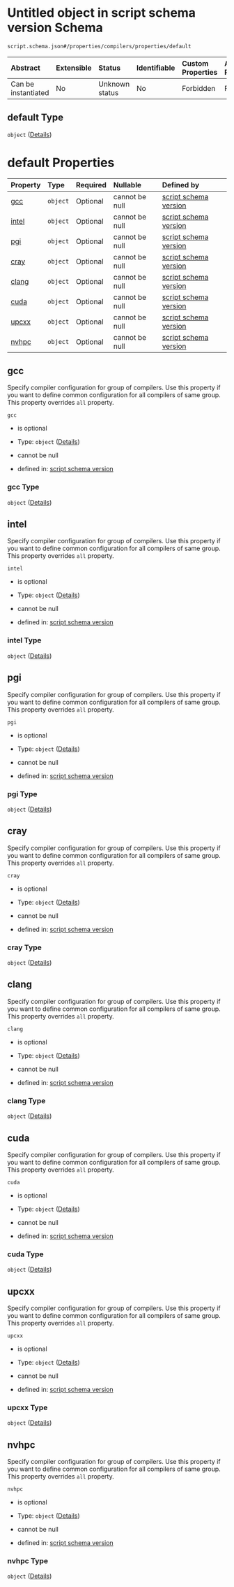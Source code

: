 # Untitled object in script schema version Schema

```txt
script.schema.json#/properties/compilers/properties/default
```



| Abstract            | Extensible | Status         | Identifiable | Custom Properties | Additional Properties | Access Restrictions | Defined In                                                              |
| :------------------ | :--------- | :------------- | :----------- | :---------------- | :-------------------- | :------------------ | :---------------------------------------------------------------------- |
| Can be instantiated | No         | Unknown status | No           | Forbidden         | Forbidden             | none                | [script.schema.json*](../out/script.schema.json "open original schema") |

## default Type

`object` ([Details](script-properties-compilers-properties-default.md))

# default Properties

| Property        | Type     | Required | Nullable       | Defined by                                                                                                                                            |
| :-------------- | :------- | :------- | :------------- | :---------------------------------------------------------------------------------------------------------------------------------------------------- |
| [gcc](#gcc)     | `object` | Optional | cannot be null | [script schema version](script-definitions-default_compiler_config.md "script.schema.json#/properties/compilers/properties/default/properties/gcc")   |
| [intel](#intel) | `object` | Optional | cannot be null | [script schema version](script-definitions-default_compiler_config.md "script.schema.json#/properties/compilers/properties/default/properties/intel") |
| [pgi](#pgi)     | `object` | Optional | cannot be null | [script schema version](script-definitions-default_compiler_config.md "script.schema.json#/properties/compilers/properties/default/properties/pgi")   |
| [cray](#cray)   | `object` | Optional | cannot be null | [script schema version](script-definitions-default_compiler_config.md "script.schema.json#/properties/compilers/properties/default/properties/cray")  |
| [clang](#clang) | `object` | Optional | cannot be null | [script schema version](script-definitions-default_compiler_config.md "script.schema.json#/properties/compilers/properties/default/properties/clang") |
| [cuda](#cuda)   | `object` | Optional | cannot be null | [script schema version](script-definitions-default_compiler_config.md "script.schema.json#/properties/compilers/properties/default/properties/cuda")  |
| [upcxx](#upcxx) | `object` | Optional | cannot be null | [script schema version](script-definitions-default_compiler_config.md "script.schema.json#/properties/compilers/properties/default/properties/upcxx") |
| [nvhpc](#nvhpc) | `object` | Optional | cannot be null | [script schema version](script-definitions-default_compiler_config.md "script.schema.json#/properties/compilers/properties/default/properties/nvhpc") |

## gcc

Specify compiler configuration for group of compilers. Use this property if you want to define common configuration for all compilers of same group. This property overrides `all` property.

`gcc`

*   is optional

*   Type: `object` ([Details](script-definitions-default_compiler_config.md))

*   cannot be null

*   defined in: [script schema version](script-definitions-default_compiler_config.md "script.schema.json#/properties/compilers/properties/default/properties/gcc")

### gcc Type

`object` ([Details](script-definitions-default_compiler_config.md))

## intel

Specify compiler configuration for group of compilers. Use this property if you want to define common configuration for all compilers of same group. This property overrides `all` property.

`intel`

*   is optional

*   Type: `object` ([Details](script-definitions-default_compiler_config.md))

*   cannot be null

*   defined in: [script schema version](script-definitions-default_compiler_config.md "script.schema.json#/properties/compilers/properties/default/properties/intel")

### intel Type

`object` ([Details](script-definitions-default_compiler_config.md))

## pgi

Specify compiler configuration for group of compilers. Use this property if you want to define common configuration for all compilers of same group. This property overrides `all` property.

`pgi`

*   is optional

*   Type: `object` ([Details](script-definitions-default_compiler_config.md))

*   cannot be null

*   defined in: [script schema version](script-definitions-default_compiler_config.md "script.schema.json#/properties/compilers/properties/default/properties/pgi")

### pgi Type

`object` ([Details](script-definitions-default_compiler_config.md))

## cray

Specify compiler configuration for group of compilers. Use this property if you want to define common configuration for all compilers of same group. This property overrides `all` property.

`cray`

*   is optional

*   Type: `object` ([Details](script-definitions-default_compiler_config.md))

*   cannot be null

*   defined in: [script schema version](script-definitions-default_compiler_config.md "script.schema.json#/properties/compilers/properties/default/properties/cray")

### cray Type

`object` ([Details](script-definitions-default_compiler_config.md))

## clang

Specify compiler configuration for group of compilers. Use this property if you want to define common configuration for all compilers of same group. This property overrides `all` property.

`clang`

*   is optional

*   Type: `object` ([Details](script-definitions-default_compiler_config.md))

*   cannot be null

*   defined in: [script schema version](script-definitions-default_compiler_config.md "script.schema.json#/properties/compilers/properties/default/properties/clang")

### clang Type

`object` ([Details](script-definitions-default_compiler_config.md))

## cuda

Specify compiler configuration for group of compilers. Use this property if you want to define common configuration for all compilers of same group. This property overrides `all` property.

`cuda`

*   is optional

*   Type: `object` ([Details](script-definitions-default_compiler_config.md))

*   cannot be null

*   defined in: [script schema version](script-definitions-default_compiler_config.md "script.schema.json#/properties/compilers/properties/default/properties/cuda")

### cuda Type

`object` ([Details](script-definitions-default_compiler_config.md))

## upcxx

Specify compiler configuration for group of compilers. Use this property if you want to define common configuration for all compilers of same group. This property overrides `all` property.

`upcxx`

*   is optional

*   Type: `object` ([Details](script-definitions-default_compiler_config.md))

*   cannot be null

*   defined in: [script schema version](script-definitions-default_compiler_config.md "script.schema.json#/properties/compilers/properties/default/properties/upcxx")

### upcxx Type

`object` ([Details](script-definitions-default_compiler_config.md))

## nvhpc

Specify compiler configuration for group of compilers. Use this property if you want to define common configuration for all compilers of same group. This property overrides `all` property.

`nvhpc`

*   is optional

*   Type: `object` ([Details](script-definitions-default_compiler_config.md))

*   cannot be null

*   defined in: [script schema version](script-definitions-default_compiler_config.md "script.schema.json#/properties/compilers/properties/default/properties/nvhpc")

### nvhpc Type

`object` ([Details](script-definitions-default_compiler_config.md))
